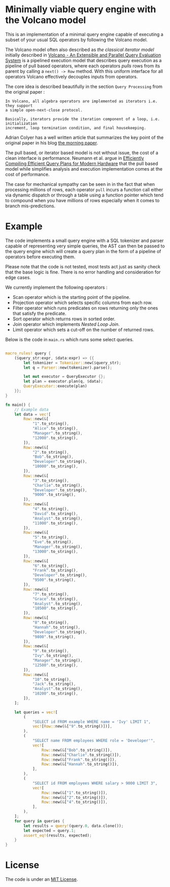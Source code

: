 # Minimally viable query engine with the Volcano model

This is an implementation of a minimal query engine capable of executing
a subset of your usual SQL operators by following the Volcano model.

The Volcano model often also described as *the classical iterator model* 
initially described in [Volcano - An Extensible and Parallel Query Evaluation System](https://dl.acm.org/doi/10.1109/69.273032)
is a pipelined execution model that describes query execution as a pipeline
of pull based operators, where each operators *pulls* rows from its parent by
calling a `next() -> Row` method.
With this uniform interface for all operators Volcano effectively decouples
inputs from operators.

The core idea is described beautifully in the section `Query Processing` from
the original paper :

```
In Volcano, all algebra operators are implemented as iterators i.e. they support
a simple open-next-close protocol.

Basically, iterators provide the iteration component of a loop, i.e. initialization
increment, loop termination condition, and final housekeeping.
```

Adrian Colyer has a well written article that summarizes the key point of
the original paper in his blog [the morning paper](https://blog.acolyer.org/2015/02/11/encapsulation-of-parallelism-in-the-volcano-query-processing-system/).

The pull based, or iterator based model is not without issue, the cost of
a clean interface is performance. Neumann et al. argue in [Efficiently Compiling Efficient Query Plans
for Modern Hardware](https://www.vldb.org/pvldb/vol4/p539-neumann.pdf) that
the pull based model while simplifies analysis and execution implementation
comes at the cost of performance.

The case for mechanical sympathy can be seen in in the fact that when processing
millions of rows, each operator `pull` incurs a function call either via dynamic
dispatch or through a table using a function pointer which tend to compound when
you have millions of rows especially when it comes to branch mis-predictions.

# Example

The code implements a small query engine with a SQL tokenizer and parser capable
of representing very simple queries, the AST can then be passed to the query engine
which will create a query plan in the form of a pipeline of operators before executing
them.

Please note that the code is not tested, most tests act just as sanity check that
the base logic is fine. There is no error handling and consideration for edge cases.

We currently implement the following operators :

* Scan operator which is the starting point of the pipeline.
* Projection operator which selects specific columns from each row.
* Filter operator which runs predicates on rows returning only the ones that satisfy
  the predicate.
* Sort operator which returns rows in sorted order.
* Join operator which implements *Nested Loop Join*.
* Limit operator which sets a cut-off on the number of returned rows.

Below is the code in `main.rs` which runs some select queries.

``` rust

macro_rules! query {
    ($query_str:expr, $data:expr) => {{
        let tokenizer = Tokenizer::new($query_str);
        let q = Parser::new(tokenizer).parse();

        let mut executor = QueryExecutor {};
        let plan = executor.plan(q, $data);
        QueryExecutor::execute(plan)
    }};
}

fn main() {
    // Example data
    let data = vec![
        Row::new(&[
            "1".to_string(),
            "Alice".to_string(),
            "Manager".to_string(),
            "12000".to_string(),
        ]),
        Row::new(&[
            "2".to_string(),
            "Bob".to_string(),
            "Developer".to_string(),
            "10000".to_string(),
        ]),
        Row::new(&[
            "3".to_string(),
            "Charlie".to_string(),
            "Developer".to_string(),
            "9000".to_string(),
        ]),
        Row::new(&[
            "4".to_string(),
            "David".to_string(),
            "Analyst".to_string(),
            "11000".to_string(),
        ]),
        Row::new(&[
            "5".to_string(),
            "Eve".to_string(),
            "Manager".to_string(),
            "13000".to_string(),
        ]),
        Row::new(&[
            "6".to_string(),
            "Frank".to_string(),
            "Developer".to_string(),
            "9500".to_string(),
        ]),
        Row::new(&[
            "7".to_string(),
            "Grace".to_string(),
            "Analyst".to_string(),
            "10500".to_string(),
        ]),
        Row::new(&[
            "8".to_string(),
            "Hannah".to_string(),
            "Developer".to_string(),
            "9800".to_string(),
        ]),
        Row::new(&[
            "9".to_string(),
            "Ivy".to_string(),
            "Manager".to_string(),
            "12500".to_string(),
        ]),
        Row::new(&[
            "10".to_string(),
            "Jack".to_string(),
            "Analyst".to_string(),
            "10200".to_string(),
        ]),
    ];

    let queries = vec![
        (
            "SELECT id FROM example WHERE name = 'Ivy' LIMIT 1",
            vec![Row::new(&["9".to_string()])],
        ),
        (
            "SELECT name FROM employees WHERE role = 'Developer'",
            vec![
                Row::new(&["Bob".to_string()]),
                Row::new(&["Charlie".to_string()]),
                Row::new(&["Frank".to_string()]),
                Row::new(&["Hannah".to_string()]),
            ],
        ),
        (
            "SELECT id FROM employees WHERE salary > 9000 LIMIT 3",
            vec![
                Row::new(&["1".to_string()]),
                Row::new(&["2".to_string()]),
                Row::new(&["4".to_string()]),
            ],
        ),
    ];
    for query in queries {
        let results = query!(query.0, data.clone());
        let expected = query.1;
        assert_eq!(results, expected);
    }
}

```


# License

The code is under an [MIT License](LICENSE).
